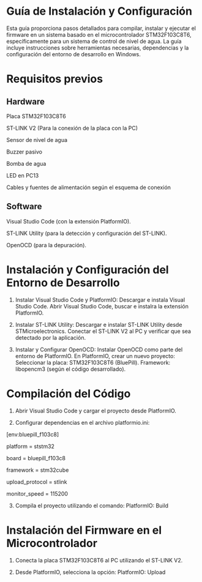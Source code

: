 # Guía de Instalación y Configuración

Esta guía proporciona pasos detallados para compilar, instalar y ejecutar el firmware en un sistema basado en el microcontrolador STM32F103C8T6, específicamente para un sistema de control de nivel de agua. La guía incluye instrucciones sobre herramientas necesarias, dependencias y la configuración del entorno de desarrollo en Windows.

# Requisitos previos

## Hardware
Placa STM32F103C8T6

ST-LINK V2 (Para la conexión de la placa con la PC)

Sensor de nivel de agua

Buzzer pasivo

Bomba de agua

LED en PC13

Cables y fuentes de alimentación según el esquema de conexión

## Software
Visual Studio Code (con la extensión PlatformIO).

ST-LINK Utility (para la detección y configuración del ST-LINK).

OpenOCD (para la depuración).

# Instalación y Configuración del Entorno de Desarrollo
1. Instalar Visual Studio Code y PlatformIO: 
Descargar e instala Visual Studio Code.
Abrir Visual Studio Code, buscar e instalra la extensión PlatformIO.

3. Instalar ST-LINK Utility: 
Descargar e instalar ST-LINK Utility desde STMicroelectronics.
Conectar el ST-LINK V2 al PC y verificar que sea detectado por la aplicación.

4. Instalar y Configurar OpenOCD: 
Instalar OpenOCD como parte del entorno de PlatformIO.
En PlatformIO, crear un nuevo proyecto:
Seleccionar la placa: STM32F103C8T6 (BluePill).
Framework: libopencm3 (según el código desarrollado).

# Compilación del Código
1. Abrir Visual Studio Code y cargar el proyecto desde PlatformIO.

2. Configurar dependencias en el archivo platformio.ini:

[env:bluepill_f103c8]

platform = ststm32

board = bluepill_f103c8

framework = stm32cube

upload_protocol = stlink

monitor_speed = 115200

3. Compila el proyecto utilizando el comando: PlatformIO: Build

# Instalación del Firmware en el Microcontrolador
1. Conecta la placa STM32F103C8T6 al PC utilizando el ST-LINK V2.

2. Desde PlatformIO, selecciona la opción: PlatformIO: Upload
